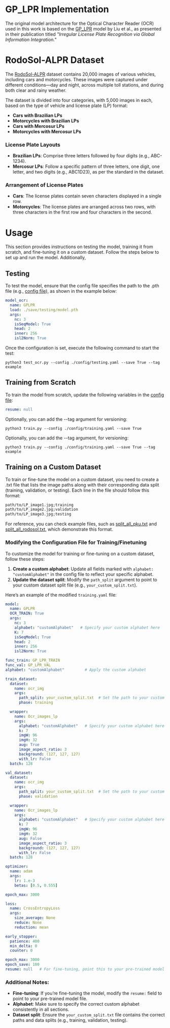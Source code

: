 # GP_LPR Implementation

The original model architecture for the Optical Character Reader (OCR) used in this work is based on the [GP_LPR](https://github.com/MMM2024/GP_LPR) model by Liu et al., as presented in their publication titled *"Irregular License Plate Recognition via Global Information Integration."*

# RodoSol-ALPR Dataset

The [RodoSol-ALPR](https://github.com/raysonlaroca/rodosol-alpr-dataset) dataset contains 20,000 images of various vehicles, including cars and motorcycles. These images were captured under different conditions—day and night, across multiple toll stations, and during both clear and rainy weather.

The dataset is divided into four categories, with 5,000 images in each, based on the type of vehicle and license plate (LP) format:

- **Cars with Brazilian LPs**
- **Motorcycles with Brazilian LPs**
- **Cars with Mercosur LPs**
- **Motorcycles with Mercosur LPs**

### License Plate Layouts

- **Brazilian LPs**: Comprise three letters followed by four digits (e.g., ABC-1234).
- **Mercosur LPs**: Follow a specific pattern of three letters, one digit, one letter, and two digits (e.g., ABC1D23), as per the standard in the dataset.

### Arrangement of License Plates

- **Cars**: The license plates contain seven characters displayed in a single row.
- **Motorcycles**: The license plates are arranged across two rows, with three characters in the first row and four characters in the second.


# Usage

This section provides instructions on testing the model, training it from scratch, and fine-tuning it on a custom dataset. Follow the steps below to set up and run the model. Additionally, 

## Testing
To test the model, ensure that the config file specifies the path to the .pth file (e.g.,  [config file](config/GP_LPR_RODOSOL_test.yaml)), as shown in the example below:

```yaml
model_ocr:
  name: GPLPR
  load: ./save/testing/model.pth
  args:
    nc: 3
    isSeqModel: True
    head: 2
    inner: 256
    isl2Norm: True
```

Once the configuration is set, execute the following command to start the test:

```
python3 test_ocr.py --config ./config/testing.yaml --save True --tag example
```

## Training from Scratch

To train the model from scratch, update the following variables in the [config file](config/training.yaml):

```yaml
resume: null
```

Optionally, you can add the --tag argument for versioning:
```
python3 train.py --config ./config/training.yaml --save True
```

Optionally, you can add the --tag argument, for versioning:
```
python3 train.py --config ./config/training.yaml --save True --tag example
```

## Training on a Custom Dataset

To train or fine-tune the model on a custom dataset, you need to create a .txt file that lists the image paths along with their corresponding data split (training, validation, or testing). Each line in the file should follow this format:

```txt
path/to/LP_image1.jpg;training
path/to/LP_image2.jpg;validation
path/to/LP_image3.jpg;testing
```
For reference, you can check example files, such as [split_all_pku.txt](split_all_pku.txt) and [split_all_rodosol.txt](split_all_rodosol.txt), which demonstrate this format.


### Modifying the Configuration File for Training/Finetuning

To customize the model for training or fine-tuning on a custom dataset, follow these steps:

1. **Create a custom alphabet**: Update all fields marked with `alphabet: "customAlphabet"` in the config file to reflect your specific alphabet.
2. **Update the dataset split**: Modify the `path_split` argument to point to your custom dataset split file (e.g., `your_custom_split.txt`).

Here’s an example of the modified `training.yaml` file:

```yaml
model:
  name: GPLPR
  OCR_TRAIN: True
  args:
    nc: 3
    alphabet: "customAlphabet"   # Specify your custom alphabet here
    K: 7
    isSeqModel: True
    head: 2
    inner: 256
    isl2Norm: True

func_train: GP_LPR_TRAIN
func_val: GP_LPR_VAL
alphabet: "customAlphabet"         # Apply the custom alphabet

train_dataset:
  dataset:
    name: ocr_img
    args:
      path_split: your_custom_split.txt  # Set the path to your custom split file
      phase: training

  wrapper:
    name: Ocr_images_lp
    args:
      alphabet: "customAlphabet"   # Specify your custom alphabet here
      k: 7
      imgW: 96
      imgH: 32
      aug: True
      image_aspect_ratio: 3
      background: (127, 127, 127)
      with_lr: False
  batch: 128

val_dataset:
  dataset:
    name: ocr_img
    args:
      path_split: your_custom_split.txt  # Set the path to your custom split file
      phase: validation

  wrapper:
    name: Ocr_images_lp
    args:
      alphabet: "customAlphabet"   # Specify your custom alphabet here
      k: 7
      imgW: 96
      imgH: 32
      aug: False
      image_aspect_ratio: 3
      background: (127, 127, 127)
      with_lr: False
  batch: 128

optimizer:
  name: adam
  args:
    lr: 1.e-3
    betas: [0.5, 0.555]

epoch_max: 3000

loss:
  name: CrossEntropyLoss
  args:
    size_average: None
    reduce: None
    reduction: mean

early_stopper:
  patience: 400
  min_delta: 0
  counter: 0

epoch_max: 3000
epoch_save: 100
resume: null   # For fine-tuning, point this to your pre-trained model path
```
### Additional Notes:
- **Fine-tuning**: If you’re fine-tuning the model, modify the `resume:` field to point to your pre-trained model file.
- **Alphabet**: Make sure to specify the correct custom alphabet consistently in all sections.
- **Dataset split**: Ensure the `your_custom_split.txt` file contains the correct paths and data splits (e.g., training, validation, testing).
